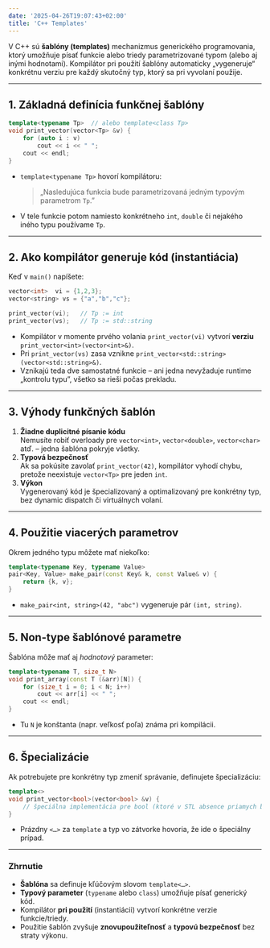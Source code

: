 ```yaml
---
date: '2025-04-26T19:07:43+02:00'
title: 'C++ Templates'
---
```


V C++ sú **šablóny (templates)** mechanizmus generického programovania, ktorý umožňuje písať funkcie alebo triedy
parametrizované typom (alebo aj inými hodnotami). Kompilátor pri použití šablóny automaticky „vygeneruje“ konkrétnu
verziu pre každý skutočný typ, ktorý sa pri vyvolaní použije.

---

## 1. Základná definícia funkčnej šablóny

```cpp
template<typename Tp>  // alebo template<class Tp>
void print_vector(vector<Tp> &v) {
    for (auto i : v)
        cout << i << " ";
    cout << endl;
}
```

- `template<typename Tp>` hovorí kompilátoru:
  > „Nasledujúca funkcia bude parametrizovaná jedným typovým parametrom `Tp`.”

- V tele funkcie potom namiesto konkrétneho `int`, `double` či nejakého iného typu používame `Tp`.

---

## 2. Ako kompilátor generuje kód (instantiácia)

Keď v `main()` napíšete:

```cpp
vector<int>  vi = {1,2,3};
vector<string> vs = {"a","b","c"};

print_vector(vi);   // Tp := int
print_vector(vs);   // Tp := std::string
```

- Kompilátor v momente prvého volania `print_vector(vi)` vytvorí **verziu** `print_vector<int>(vector<int>&)`.
- Pri `print_vector(vs)` zasa vznikne `print_vector<std::string>(vector<std::string>&)`.
- Vznikajú teda dve samostatné funkcie – ani jedna nevyžaduje runtime „kontrolu typu”, všetko sa rieši počas prekladu.

---

## 3. Výhody funkčných šablón

1. **Žiadne duplicitné písanie kódu**  
   Nemusíte robiť overloady pre `vector<int>`, `vector<double>`, `vector<char>` atď. – jedna šablóna pokryje všetky.
2. **Typová bezpečnosť**  
   Ak sa pokúsite zavolať `print_vector(42)`, kompilátor vyhodí chybu, pretože neexistuje `vector<Tp>` pre jeden `int`.
3. **Výkon**  
   Vygenerovaný kód je špecializovaný a optimalizovaný pre konkrétny typ, bez dynamic dispatch či virtuálnych volaní.

---

## 4. Použitie viacerých parametrov

Okrem jedného typu môžete mať niekoľko:

```cpp
template<typename Key, typename Value>
pair<Key, Value> make_pair(const Key& k, const Value& v) {
    return {k, v};
}
```

- `make_pair<int, string>(42, "abc")` vygeneruje pár `(int, string)`.

---

## 5. Non-type šablónové parametre

Šablóna môže mať aj _hodnotový_ parameter:

```cpp
template<typename T, size_t N>
void print_array(const T (&arr)[N]) {
    for (size_t i = 0; i < N; i++)
        cout << arr[i] << " ";
    cout << endl;
}
```

- Tu `N` je konštanta (napr. veľkosť poľa) známa pri kompilácii.

---

## 6. Špecializácie

Ak potrebujete pre konkrétny typ zmeniť správanie, definujete špecializáciu:

```cpp
template<>
void print_vector<bool>(vector<bool> &v) {
    // špeciálna implementácia pre bool (ktoré v STL absence priamych bool&)
}
```

- Prázdny `<…>` za `template` a typ vo zátvorke hovoria, že ide o špeciálny prípad.

---

### Zhrnutie

- **Šablóna** sa definuje kľúčovým slovom `template<…>`.
- **Typový parameter** (`typename` alebo `class`) umožňuje písať generický kód.
- Kompilátor **pri použití** (instantiácii) vytvorí konkrétne verzie funkcie/triedy.
- Použitie šablón zvyšuje **znovupoužiteľnosť** a **typovú bezpečnosť** bez straty výkonu.
